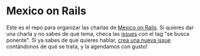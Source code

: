 # Mexico on Rails

Este es el repo para organizar las charlas de [Mexico on
Rails](https://www.meetup.com/Mexico-on-Rails/). Si quieres dar una charla y no
sabes de qué tema, checa las
[issues](https://github.com/MexicoOnRails/platicas/issues) con el tag "se busca
ponente". Si ya sabes de qué quieres hablar, [crea una nueva issue](https://github.com/MexicoOnRails/platicas/issues/new) contándonos de qué se trata, y la agendamos con gusto!
